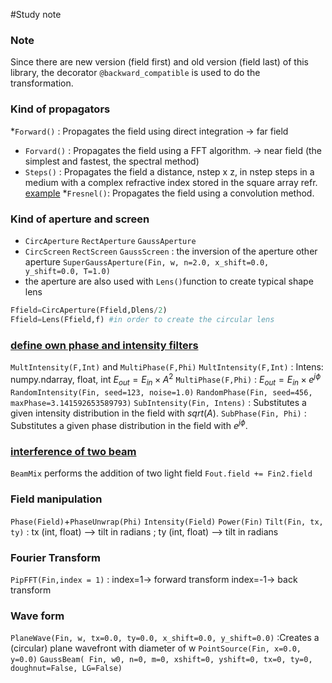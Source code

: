 #Study note


### Note
Since there are new version (field first) and old version (field last) of this library, the decorator `@backward_compatible` is used to do the transformation.  

### Kind of propagators
*`Forward()` : Propagates the field using direct integration -> far field
* `Forvard()` : Propagates the field using a FFT algorithm. -> near field  (the simplest and fastest, the spectral method)
* `Steps()` : Propagates the field a distance, nstep x z, in nstep steps in a
    medium with a complex refractive index stored in the
    square array refr. [example](LensLikeMedium.py)
*`Fresnel()`:  Propagates the field using a convolution method.


### Kind of aperture and screen
* `CircAperture` `RectAperture` `GaussAperture`
* `CircScreen` `RectScreen` `GaussScreen` : the inversion of the aperture 
other aperture
`SuperGaussAperture(Fin, w, n=2.0, x_shift=0.0, y_shift=0.0, T=1.0)`
* the aperture are also used with  `Lens()`function to create typical shape lens
```python
Ffield=CircAperture(Ffield,Dlens/2)
Ffield=Lens(Ffield,f) #in order to create the circular lens
```
### [define own phase and intensity filters](subintphase2.py)
`MultIntensity(F,Int)` and `MultiPhase(F,Phi)`
`MultIntensity(F,Int)` : Intens: numpy.ndarray, float, int $E_{out} = E_{in}\times A^2$
`MultiPhase(F,Phi)` : $E_{out} = E_{in}\times e^{j\phi}$
`RandomIntensity(Fin, seed=123, noise=1.0)`
`RandomPhase(Fin, seed=456, maxPhase=3.141592653589793)`
`SubIntensity(Fin, Intens)` : Substitutes a given intensity distribution in the field with $sqrt(A)$. 
`SubPhase(Fin, Phi)` : Substitutes a given phase distribution in the field with $e^{j\phi}$.


### [interference of two beam](Young.py)
`BeamMix` performs the addition of two light field `Fout.field += Fin2.field`


### Field manipulation 
`Phase(Field)`+`PhaseUnwrap(Phi)` 
`Intensity(Field)` 
`Power(Fin)`
`Tilt(Fin, tx, ty)` : tx (int, float) –> tilt in radians ; ty (int, float) –> tilt in radians
### Fourier Transform
`PipFFT(Fin,index = 1)` : index=1-> forward transform index=-1-> back transform 


### Wave form
`PlaneWave(Fin, w, tx=0.0, ty=0.0, x_shift=0.0, y_shift=0.0)` :Creates a (circular) plane wavefront with diameter of w 
`PointSource(Fin, x=0.0, y=0.0)`
`GaussBeam( Fin, w0, n=0, m=0, xshift=0, yshift=0, tx=0, ty=0, doughnut=False, LG=False)`

